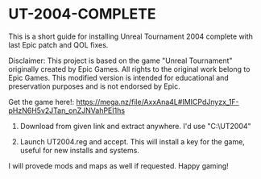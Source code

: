 # UT-2004-COMPLETE
This is a short guide for installing Unreal Tournament 2004 complete with last Epic patch and QOL fixes.

Disclaimer: This project is based on the game "Unreal Tournament" originally created by Epic Games. All rights to the original work belong to Epic Games. This modified version is intended for educational and preservation purposes and is not endorsed by Epic.


Get the game here!: https://mega.nz/file/AxxAna4L#IMICPdJnyzx_1F-pHzN6H5v2JTan_onZJNVahPEI1hs


1. Download from given link and extract anywhere. I'd use "C:\UT2004"

2. Launch UT2004.reg and accept. This will install a key for the game, useful for new installs and systems.

I will provede mods and maps as well if requested. Happy gaming!
